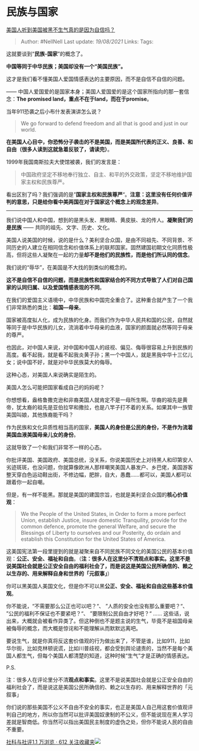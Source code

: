 # 民族与国家
[美国人听到美国被黑不生气真的是因为自信吗？](https://www.zhihu.com/question/337562832/answer/781018902)

> Author: #NellNell 
> Last update: *19/08/2021* 
> Links:
> Tags: 

这就要谈到“**民族-国家**”的概念了。

**中国等同于中华民族；美国却没有一个“美国民族”。**

这才是我们看不懂美国人爱国情感表达的主要原因，而不是自信不自信的问题。

—— 中国人爱国爱的是国家本身；美国人爱国爱的是这个国家所指向的那一套信念：**The promised land，重点不在于land，而在于promise**。

当年911恐袭之后小布什发表演讲怎么说？

> We go forward to defend freedom and all that is good and just in our world.

**在美国人心目中，你恐怖分子袭击的不是美国，而是美国所代表的正义、良善、和自由（很多人读到这就急着反驳了，请读完）**。

1999年我国南斯拉夫大使馆被袭，我们的发言是：

> 中国政府坚定不移地奉行独立、自主、和平的外交政策，坚定不移地维护国家主权和民族尊严。

看出区别了吗？我们强调的是”**国家主权和民族尊严**“。**注意：这里没有任何价值评判的意思，只是给你看中美两国在对于国家这个概念上的观念差异**。

---

我们说中国人和中国，想到的是黑头发、黑眼睛、黄皮肤、龙的传人。**凝聚我们的是民族** —— 共同的祖先、文字、历史、文化。

美国人说美国的时候，说的是什么？美利坚合众国，是由不同祖先、不同背景、不同历史的人建立在相同信念和价值体系上的联邦国家。固然建国初期文化同质性极高，但将这些人凝聚在一起的力量**却不是他们的民族性，而是他们所认同的信念**。

我们说的“辱华”，在美国是不大找的到类似的概念的。

**这不是自信不自信的问题，而是民族性和国家结合的不同方式导致了人们对自己国家的认同归属、以及爱国情感表现的不同**。

在我们的爱国主义语境中，中华民族和中国完全重合了。这种重合就产生了一个我们非常熟悉的类比：**祖国—母亲**。

国家被高度拟人化，成为民族的化身。而我们作为中华人民共和国的公民，自然就等同于是中华民族的儿女，流淌着中华母亲的血液，国家的颜面就必然等同于母亲的尊严。

也因此，对中国人来说，对中国和中国人的歧视、偏见、侮辱很容易上升到民族的高度。看不起我，就是看不起我炎黄子孙；黑一个中国人，就是黑我中华十三亿儿女；说中国不好，就是对中华民族莫大的侮辱。

这种心态，对美国人来说确实是陌生的。

美国人怎么可能把国家看成自己的妈妈呢？

你想想看，盎格鲁撒克逊和非裔美国人就肯定不是一母所生啊。华裔的祖先是黄帝，犹太裔的祖先是亚伯拉罕和撒拉，也是八竿子打不着的关系。如果其中一族管美国叫娘，其他族裔能干吗？

作为民族和文化异质性相当高的国家，**美国人的身份是公民的身份，不是作为流着美国血液美国母亲儿女的身份**。

这就导致了一个和我们非常不一样的心态。

你批评美国、美国政府、美国总统，没关系，你说美国历史上对待黑人和印第安人劣迹斑斑，也没问题，你就算像欧洲人那样嘲笑美国人暴发户、乡巴佬，美国游客整天穿白色运动鞋出街，不修边幅，肥胖，自大，愚蠢……都可以，美国人都可以跟着你一起自嘲。

但是，有一样不能黑。那就是美国的建国宗旨，也就是美利坚合众国的**核心价值观**：

> We the People of the United States, in Order to form a more perfect Union, establish Justice, insure domestic Tranquility, provide for the common defence, promote the general Welfare, and secure the Blessings of Liberty to ourselves and our Posterity, do ordain and establish this Constitution for the United States of America.

这美国宪法第一段里提到的就是凝聚来自不同民族不同文化的美国公民的基本价值观：**公正、安全、福祉和自由**。（**注：很多人在这里分不清观点和事实。这里不是说美国社会就是公正安全自由的福利社会了，而是说这是美国公民所确信的、赖之以生存的、用来解释自身和世界的「元叙事」**）

你可以黑美国人美国文化，但是你不可以黑**公正、安全、福祉和自由这些基本价值观**。

你不能说，“不需要那么公正也可以吧？“、 ”人质的安全也没有那么重要吧？“、 ”公民的福利不保证也不要紧吧？“、 ”要限制公民自由才好吧？“ …… 这些话，说出来，大概就会被看作异类了。但这种倒也不是题主说的生气，毕竟不是祖国母亲被侮辱的概念，而大概是惊诧和不能理解从而默默远离吧。

要说生气，就是你真将反这套价值观的行为做出来了，不管是谁，比如911，比如华尔街，比如克林顿说谎，比如川普歧视，都会受到舆论谴责的，当然不是每个美国人都生气，但每个美国人都清楚的知道，这种时候“生气”才是正确的情感表达。

P.S.

注：很多人在评论里分不清**观点和事实**。这里不是说美国社会就是公正安全自由的福利社会了，而是说这是美国公民所确信的、赖之以生存的、用来解释世界的「元叙事」

你们说的那些美国不公义不自由不安全的事实，也正是美国人自己用这套价值观评判自己的地方，所以你当然可以批评美国奴隶制的不公义，但不能说现在黑人学习差就是智商低。你当然可以指出美国民主制度的虚伪之处，但你不能说人民的自由不重要。

[社科与社评1.1 万浏览 · 612 关注收藏夹![](https://pic2.zhimg.com/80/v2-b2918ef3f9c19572ba524ac59316a917_1440w.png)](https://www.zhihu.com/collection/313819737)